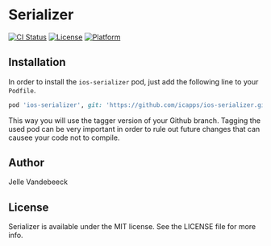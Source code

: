 # Serializer

[![CI Status](http://img.shields.io/travis/icapps/ios-serializer.svg?style=flat)](https://travis-ci.org/icapps/ios-serializer)
[![License](https://img.shields.io/cocoapods/l/Serializer.svg?style=flat)](http://cocoapods.org/pods/Serializer)
[![Platform](https://img.shields.io/cocoapods/p/Serializer.svg?style=flat)](http://cocoapods.org/pods/Serializer)

## Installation

In order to install the `ios-serializer` pod, just add the following line to your `Podfile`.

```ruby
pod 'ios-serializer', git: 'https://github.com/icapps/ios-serializer.git', tag: '1.0'
```

This way you will use the tagger version of your Github branch. Tagging the used pod can be very important in order to rule out future changes that can causee your code not to compile.

## Author

Jelle Vandebeeck

## License

Serializer is available under the MIT license. See the LICENSE file for more info.
